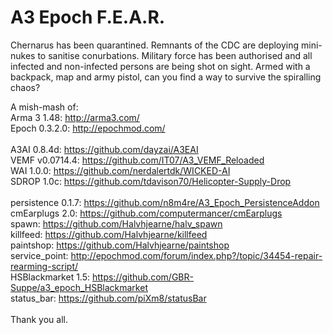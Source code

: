 A3 Epoch F.E.A.R.
=================

Chernarus has been quarantined.  Remnants of the CDC are deploying mini-nukes to sanitise conurbations.  Military force has been authorised and all infected and non-infected persons are being shot on sight.  Armed with a backpack, map and army pistol, can you find a way to survive the spiralling chaos?

A mish-mash of:
<br/>
Arma 3 1.48:         http://arma3.com/
<br/>
Epoch 0.3.2.0:          http://epochmod.com/
<br/>
<br/>
A3AI 0.8.4d:           https://github.com/dayzai/A3EAI
<br/>
VEMF v0.0714.4:           https://github.com/IT07/A3_VEMF_Reloaded
<br/>
WAI 1.0.0:            https://github.com/nerdalertdk/WICKED-AI
<br/>
SDROP 1.0c:          https://github.com/tdavison70/Helicopter-Supply-Drop
<br/>
<br/>
persistence 0.1.7:    https://github.com/n8m4re/A3_Epoch_PersistenceAddon
<br/>
cmEarplugs 2.0:     https://github.com/computermancer/cmEarplugs
<br/>
spawn:          https://github.com/Halvhjearne/halv_spawn
<br/>
killfeed:       https://github.com/Halvhjearne/killfeed
<br/>
paintshop:      https://github.com/Halvhjearne/paintshop
<br/>
service_point:  http://epochmod.com/forum/index.php?/topic/34454-repair-rearming-script/
<br/>
HSBlackmarket 1.5:  https://github.com/GBR-Suppe/a3_epoch_HSBlackmarket
<br/>
status_bar:     https://github.com/piXm8/statusBar
<br/>
<br/>
Thank you all.
